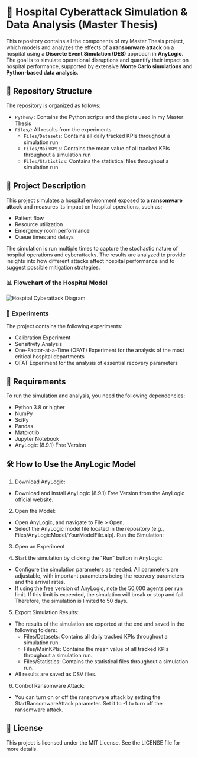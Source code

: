 # 🏥 Hospital Cyberattack Simulation & Data Analysis (Master Thesis)

This repository contains all the components of my Master Thesis project, which models and analyzes the effects of a **ransomware attack** on a hospital using a **Discrete Event Simulation (DES)** approach in **AnyLogic**. The goal is to simulate operational disruptions and quantify their impact on hospital performance, supported by extensive **Monte Carlo simulations** and **Python-based data analysis**.

## 📁 Repository Structure
The repository is organized as follows:
- `Python/`: Contains the Python scripts and the plots used in my Master Thesis
- `Files/`: All results from the experiments
  - `Files/Datasets`: Contains all daily tracked KPIs throughout a simulation run
  - `Files/MainKPIs`: Contains the mean value of all tracked KPIs throughout a simulation run
  - `Files/Statistics`: Contains the statistical files throughout a simulation run

## 📌 Project Description

This project simulates a hospital environment exposed to a **ransomware attack** and measures its impact on hospital operations, such as:

- Patient flow
- Resource utilization
- Emergency room performance
- Queue times and delays

The simulation is run multiple times to capture the stochastic nature of hospital operations and cyberattacks. The results are analyzed to provide insights into how different attacks affect hospital performance and to suggest possible mitigation strategies.

### 📊 Flowchart of the Hospital Model

![Hospital Cyberattack Diagram](images/diagram.png)

### 🔬 Experiments
The project contains the following experiments:
- Calibration Experiment
- Sensitivity Analysis
- One-Factor-at-a-Time (OFAT) Experiment for the analysis of the most critical hospital departments
- OFAT Experiment for the analysis of essential recovery parameters

## 🚀 Requirements

To run the simulation and analysis, you need the following dependencies:

- Python 3.8 or higher
- NumPy
- SciPy
- Pandas
- Matplotlib
- Jupyter Notebook
- AnyLogic (8.9.1) Free Version

## 🛠️ How to Use the AnyLogic Model

1. Download AnyLogic:

- Download and install AnyLogic (8.9.1) Free Version from the AnyLogic official website.

2. Open the Model:

- Open AnyLogic, and navigate to File > Open.
- Select the AnyLogic model file located in the repository (e.g., Files/AnyLogicModel/YourModelFile.alp).
Run the Simulation:

3. Open an Experiment

4. Start the simulation by clicking the "Run" button in AnyLogic.
- Configure the simulation parameters as needed. All parameters are adjustable, with important parameters being the recovery parameters and the arrival rates.
- If using the free version of AnyLogic, note the 50,000 agents per run limit. If this limit is exceeded, the simulation will break or stop and fail. Therefore, the simulation is limited to 50 days.
5. Export Simulation Results:
- The results of the simulation are exported at the end and saved in the following folders:
  - Files/Datasets: Contains all daily tracked KPIs throughout a simulation run.
  - Files/MainKPIs: Contains the mean value of all tracked KPIs throughout a simulation run.
  - Files/Statistics: Contains the statistical files throughout a simulation run.
- All results are saved as CSV files.

6. Control Ransomware Attack:

- You can turn on or off the ransomware attack by setting the StartRansomwareAttack parameter. Set it to -1 to turn off the ransomware attack.

## 📄 License

This project is licensed under the MIT License. See the LICENSE file for more details.
